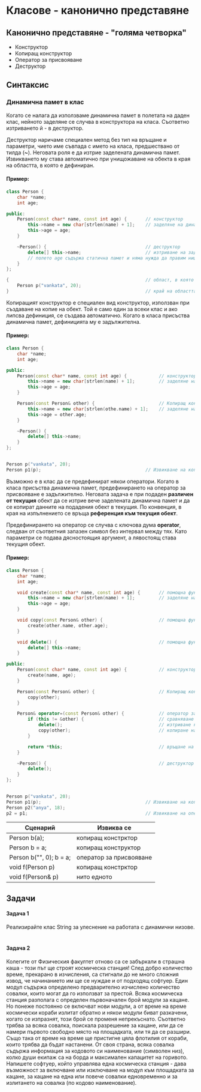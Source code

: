# Класове - канонично представяне

## Канонично представяне - "голяма четворка"
* Конструктор
* Копиращ конструктор
* Оператор за присвояване
* Деструктор


## Синтаксис

### Динамична памет в клас

Когато се налага да използваме динамична памет в полетата на даден клас, нейното заделяне се случва в конструктора на класа. Съответно изтриването й - в деструктор. 

Деструктор наричаме специален метод без тип на връщане и параметри, чието име съвпада с името на класа, предшествано от тилда (**~**). Неговата роля е да изтрие заделената динамична памет. Извикването му става автоматично при унищожаване на обекта в края на областта, в която е дефиниран. 


#### Пример:
```c++
class Person {
    char *name;
    int age;

public:
    Person(const char* name, const int age) {       // конструктор
        this->name = new char[strlen(name) + 1];    // заделяне на динамичната памет
        this->age = age;
    }

    ~Person() {                                     // деструктор
        delete[] this->name;                        // изтриване на заделената динамична памет
        // полето age съдържа статична памет и няма нужда да правим нищо спрямо него
    }
};

{                                                   // област, в която дефинираме обекта p
    Person p("vankata", 20);
}                                                   // край на областта, извиква се деструктор за p
```

Копиращият конструктор е специален вид конструктор, използван при създаване на копие на обект. Той е само един за всеки клас и ако липсва дефиниция, се създава автоматично. Когато в класа присъства динамична памет, дефиницията му е задължителна.

#### Пример:
```c++
class Person {
    char *name;
    int age;

public:
    Person(const char* name, const int age) {            // конструктор
        this->name = new char[strlen(name) + 1];         // заделяне на динамичната памет
        this->age = age;
    }

    Person(const Person& other) {                        // Копиращ конструктор
        this->name = new char[strlen(othe.name) + 1];    // заделяне на динамичната памет
        this->age = other.age;
    }

    ~Person() {
        delete[] this->name;                       
    }
};

                                               
Person p("vankata", 20);
Person p1(p);                                       // Извикване на копиращ конструктор
```

Възможно е в клас да се предефинират някои оператори. Когато в класа присъства динамична памет, предефинирането на оператор за присвояване е задължително. Неговата задача е при подаден **различен от текущия** обект да се изтрие вече заделената динамична памет и да се копират данните на подадения обект в текущия. По конвенция, в края на изпълнението се връща **референция към текущия обект**. 

Предефинирането на оператор се случва с ключова дума **operator**, следван от съответния запазен символ без интервал между тях. Като параметри се подава дясностоящия аргумент, а лявостоящ става текущия обект. 

#### Пример:
```c++
class Person {
    char *name;
    int age;

    void create(const char* name, const int age) {       // помощна функция за създаване на обект
        this->name = new char[strlen(name) + 1];         // заделяне на динамичната памет
        this->age = age;
    }

    void copy(const Person& other) {                     // помощна функция за копиране на обект
        create(other.name, other.age); 
    }

    void delete() {                                      // помощна функция за изтриване на динамичната памет
        delete[] this->name;
    }

public:
    Person(const char* name, const int age) {            // конструктор
        create(name, age);
    }

    Person(const Person& other) {                        // Копиращ конструктор
        copy(other);
    }

    Person& operator=(const Person& other) {             // оператор за присвояване с тип на връщате референция към текущия обект
        if (this != &other) {                            // сравняване по адрес на обектите, за да не се окажат един и същ
            delete();                                    // изтриване на вече заделената памет 
            copy(other);                                 // копиране на данните от подадения обект
        }

        return *this;                                    // връщане на (деференциран) текущия обект
    }

    ~Person() {                                          // деструктор
        delete();            
    }
};

                                               
Person p("vankata", 20);
Person p1(p);                                       // Извикване на копиращ конструктор
Person p2("anya", 18);
p2 = p1;                                            // Извикване на оператор за присвояване
```


| Сценарий                | Извиква се              | 
| ----------------------- | ------------------------|
| Person b(a);            | копиращ констрктор      | 
| Person b = a;           | копиращ конструктор     |
| Person b("", 0); b = a; | оператор за присвояване |
| void f(Person p)        | копиращ констрктор      |
|void f(Person& p)        | нито едното             |

## Задачи

#### Задача 1
Реализирайте клас String за улеснение на работата с динамични низове.

#
#### Задача 2
Колегите от Физическия факултет отново са се забъркали в страшна каша - този път ще строят космическа станция! След добро количество време, прекарано в изчисления, са стигнали до не много сложния извод, че начинанието им ще се нуждае и от подходящ софтуер. 
Един модул съдържа определено предварително изчислено количество совалки, които могат да го използват за престой. Всяка космическа станция разполага с определен първоначален брой модули за кацане. Но понеже постоянно се включват нови модули, а от време на време космически кораби излитат обратно и някои модули биват разкачени, когато се изпразнят, този брой се променя непрекъснато. Съответно трябва за всяка совалка, поискала разрешение за кацане, или да се намери първото свободно място на площадката, или тя да се разшири. Също така от време на време ще пристигне цяла флотилия от кораби, които трябва да бъдат настанени. 
От своя страна, всяка совалка съдържа информация за кодовото си наименование (символен низ), колко души екипаж са на борда и максимален капацитет на горивото.
Напишете софтуер, който управлява една космическа станция - дава възможност за включване или изключване на модул към площадката за кацане, за кацане на една или повече совалки едновременно и за излитането на совалка (по кодово наименование).
